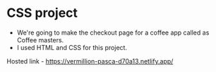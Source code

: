 # CSS project
- We're going to make the checkout page for a coffee app called as Coffee masters.
- I used HTML and CSS for this project.

Hosted link - https://vermillion-pasca-d70a13.netlify.app/